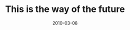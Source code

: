 ---
layout: base.njk
title : 'This is the way of the future' 
view_title : 'This is the way of the future' 
year : '2010' 
date : '2010-03-08' 
img_file : '/drawing/thisthewayofthefuture.png' 
html_file : 'thisthewayofthefuture' 
next_html : 'imreadytofall.html' 
year_order : '28' 
permalink : "title/{{html_file}}.html"
---